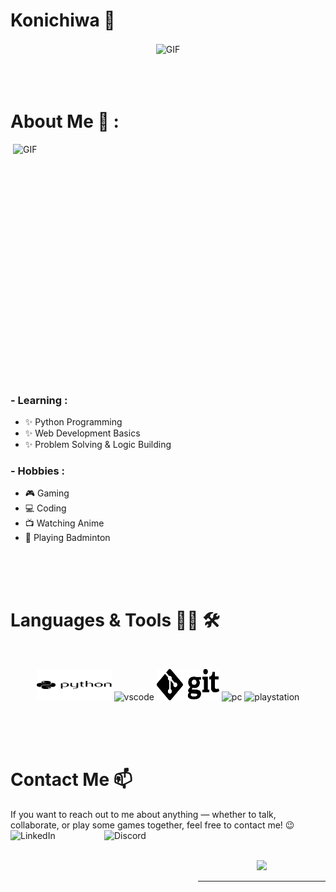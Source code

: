 # Konichiwa 👋

<div align="center">
  <img height="300" width="700" alt="GIF" align="center" src="https://media.tenor.com/1byE0uq9a30AAAAC/bleach-rukia-anime-fortnite-fortnite-dance.gif">
</div>

</br>
</br>
</br>

# About Me 💬 :

<img height="400" width="500" alt="GIF" align="right" src="https://github.com/Xx-Ashutosh-xX/Xx-Ashutosh-xX/blob/master/assets/1936.gif">

### - Learning :
- ✨ Python Programming
- ✨ Web Development Basics
- ✨ Problem Solving & Logic Building

### - Hobbies : 
- 🎮 Gaming
- 💻 Coding
- 📺 Watching Anime
- 🏸 Playing Badminton

</br>
</br>
</br>

# Languages & Tools 👨‍💻 🛠
</br>

<p align="center">

<!-- You can replace these icons with your own or others from https://github.com/MikeCodesDotNET/ColoredBadges -->
<img src="https://github.com/Xx-Ashutosh-xX/Xx-Ashutosh-xX/blob/master/assets/icons/python.png" alt="python" width="120" height="50">
<img src="https://github.com/Xx-Ashutosh-xX/Xx-Ashutosh-xX/blob/master/assets/icons/visualstudio_code.png" alt="vscode" width="150" height="50">
<img src="https://github.com/Xx-Ashutosh-xX/Xx-Ashutosh-xX/blob/master/assets/icons/git.png" alt="git" width="100" height="50">
<img src="https://github.com/Xx-Ashutosh-xX/Xx-Ashutosh-xX/blob/master/assets/icons/pc.png" alt="pc" width="100" height="50">
<img src="https://github.com/Xx-Ashutosh-xX/Xx-Ashutosh-xX/blob/master/assets/icons/playstation@3x.png" alt="playstation" width="150" height="50">
</p>

</br>
</br>
</br>

# Contact Me 📫

<p>
If you want to reach out to me about anything — whether to talk, collaborate, or play some games together, feel free to contact me! 😉

<a href="https://www.linkedin.com/in/muhammad-farrel-h-66682638a?utm_source=share&utm_campaign=share_via&utm_content=profile&utm_medium=android_app">
  <img align="left" alt="LinkedIn" width="150" height="100" src="https://github.com/Xx-Ashutosh-xX/Xx-Ashutosh-xX/blob/master/assets/icons/linkedin.png" />
</a>

<a href="https://discord.com/rrreli/433062354905858049">
  <img align="left" alt="Discord" width="150" height="100" src="https://github.com/Xx-Ashutosh-xX/Xx-Ashutosh-xX/blob/master/assets/icons/discord.png" />
</a>

</br>
</br>
</br>
</p>

<p align="center">  
  <a href="https://github.com/anuraghazra/github-readme-stats"> 
    <img src="https://github-readme-stats.vercel.app/api?username=reliyy&show_icons=true&theme=tokyonight"/>
  </a>
</p>

*************
